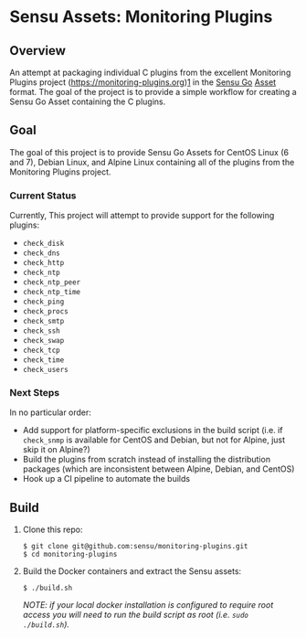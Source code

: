 # Sensu Assets: Monitoring Plugins

## Overview

An attempt at packaging individual C plugins from the excellent Monitoring
Plugins project (https://monitoring-plugins.org)[1] in the [Sensu Go][2]
[Asset][3] format. The goal of the project is to provide a simple workflow for
creating a Sensu Go Asset containing the C plugins.

## Goal

The goal of this project is to provide Sensu Go Assets for CentOS Linux (6 and 7), Debian
Linux, and Alpine Linux containing all of the plugins from the Monitoring
Plugins project.

### Current Status

Currently, This project will attempt to provide support for the following plugins:

- `check_disk`
- `check_dns`
- `check_http`
- `check_ntp`
- `check_ntp_peer`
- `check_ntp_time`
- `check_ping`
- `check_procs`
- `check_smtp`
- `check_ssh`
- `check_swap`
- `check_tcp`
- `check_time`
- `check_users`

### Next Steps

In no particular order:

- Add support for platform-specific exclusions in the build script (i.e. if
  `check_snmp` is available for CentOS and Debian, but not for Alpine, just skip
  it on Alpine?)
- Build the plugins from scratch instead of installing the distribution packages
  (which are inconsistent between Alpine, Debian, and CentOS)
- Hook up a CI pipeline to automate the builds

## Build

1. Clone this repo:

   ~~~
   $ git clone git@github.com:sensu/monitoring-plugins.git
   $ cd monitoring-plugins
   ~~~

2. Build the Docker containers and extract the Sensu assets:

   ~~~
   $ ./build.sh
   ~~~

   _NOTE: if your local docker installation is configured to require root access
   you will need to run the build script as root (i.e. `sudo ./build.sh`)._


[1]: https://www.monitoring-plugins.org
[2]: https://github.com/sensu/sensu-go
[3]: https://docs.sensu.io/sensu-go/latest/reference/assets/
